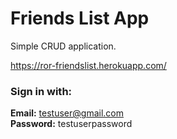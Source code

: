 # Friends List App

Simple CRUD application.

https://ror-friendslist.herokuapp.com/

### Sign in with:

**Email:** testuser@gmail.com\
**Password:** testuserpassword